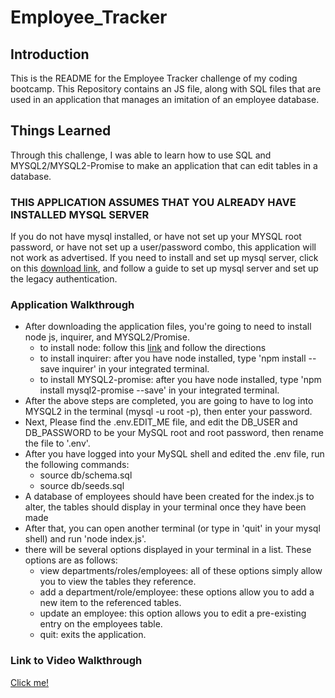 # Employee_Tracker

## Introduction
This is the README for the Employee Tracker challenge of my coding bootcamp. This Repository contains an JS file, along with SQL files that are used in an application that manages an imitation of an employee database.

## Things Learned
Through this challenge, I was able to learn how to use SQL and MYSQL2/MYSQL2-Promise to make an application that can edit tables in a database.

### THIS APPLICATION ASSUMES THAT YOU ALREADY HAVE INSTALLED MYSQL SERVER
If you do not have mysql installed, or have not set up your MYSQL root password, or have not set up a user/password combo, this application will not work as advertised. If you need to install and set up mysql server, click on this [download link](https://dev.mysql.com/downloads/mysql/), and follow a guide to set up mysql server and set up the legacy authentication.

### Application Walkthrough

- After downloading the application files, you're going to need to install node js, inquirer, and MYSQL2/Promise.
    - to install node: follow this [link](https://nodejs.org/en/download/package-manager) and follow the directions
    - to install inquirer: after you have node installed, type 'npm install --save inquirer' in your integrated terminal.
    - to install MYSQL2-promise: after you have node installed, type 'npm install mysql2-promise --save' in your integrated terminal.
- After the above steps are completed, you are going to have to log into MYSQL2 in the terminal (mysql -u root -p), then enter your password.
- Next, Please find the .env.EDIT_ME file, and edit the DB_USER and DB_PASSWORD to be your MySQL root and root password, then rename the file to '.env'.
- After you have logged into your MySQL shell and edited the .env file, run the following commands:
    - source db/schema.sql
    - source db/seeds.sql
- A database of employees should have been created for the index.js to alter, the tables should display in your terminal once they have been made
- After that, you can open another terminal (or type in 'quit' in your mysql shell) and run 'node index.js'.
- there will be several options displayed in your terminal in a list. These options are as follows:
    - view departments/roles/employees: all of these options simply allow you to view the tables they reference.
    - add a department/role/employee: these options allow you to add a new item to the referenced tables.
    - update an employee: this option allows you to edit a pre-existing entry on the employees table.
    - quit: exits the application.


### Link to Video Walkthrough
[Click me!]()